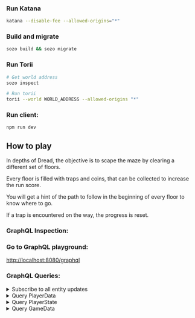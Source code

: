 
### Run Katana
```bash
katana --disable-fee --allowed-origins="*"
```

### Build and migrate
```bash
sozo build && sozo migrate
```

### Run Torii

```bash
# Get world address
sozo inspect

# Run torii
torii --world WORLD_ADDRESS --allowed-origins "*"
```  

### Run client:
```
npm run dev 
```

## How to play
In depths of Dread, the objective is to scape the maze by clearing a different set of floors.

Every floor is filled with traps and coins, that can be collected to increase the run score.

You will get a hint of the path to follow in the beginning of every floor to know where to go.

If a trap is encountered on the way, the progress is reset.


### GraphQL Inspection:
### Go to GraphQL playground:  
[http://localhost:8080/graphql](http://localhost:8080/graphql)  

### GraphQL Queries:

<details>
  <summary>Subscribe to all entity updates</summary>

  ```graphql
   subscription {
      entityUpdated {
         id
         keys
         models {
            __typename
            ... on depths_of_dread_PlayerData {
               username
            }
            ... on depths_of_dread_PlayerState {
               game_id
               position {
                  x
                  y
               }
            }
            ... on depths_of_dread_GameData {
               player
            }
         }
      }
   }
  ```

</details>

<details>
  <summary>Query PlayerData</summary>

  ```graphql
   query {
      depthsOfDreadPlayerDataModels {
         edges {
            node {
               username
            }
         }
      }
   }
  ```
  
</details>

<details>
  <summary>Query PlayerState</summary>

  ```graphql
   query {
      depthsOfDreadPlayerStateModels {
         edges {
            node {
               player
               game_id
               current_floor
               coins
               position {
                  x
                  y
               }
            }
         }
      }
   }
  ```
  
</details>

<details>
  <summary>Query GameData</summary>

  ```graphql
   query {
      overdrivePlayerAccountModels {
         edges {
            node {
               game_id
               player
               floor_reached
               total_score
               start_time
               end_time
            }
         }
      }
   }
  ```
  
</details>


